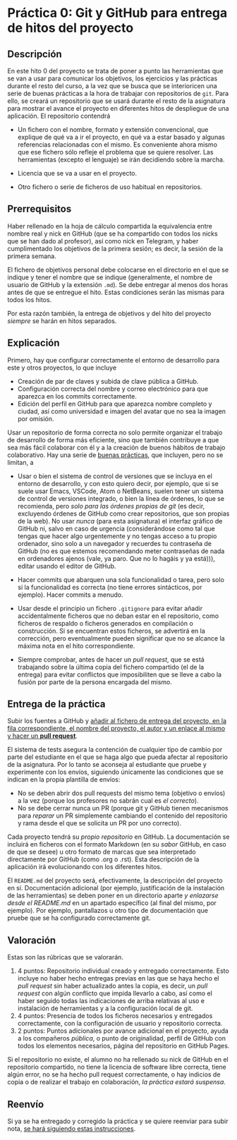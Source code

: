 # Práctica 0: Git y GitHub para entrega de hitos del proyecto

## Descripción

En este hito 0 del proyecto se trata de poner a punto las herramientas
que se van a usar para comunicar los objetivos, los ejercicios y las
prácticas durante el resto del curso, a la vez que se busca que se
interioricen una serie de buenas prácticas a la hora de trabajar con
repositorios de `git`. Para ello, se creará un repositorio que se
usará durante el resto de la asignatura para mostrar el avance el
proyecto en diferentes hitos de despliegue de una aplicación. El
repositorio contendrá

* Un fichero con el nombre, formato y extensión convencional, que
  explique de qué va a ir el proyecto, en qué va a estar
  basado y algunas referencias relacionadas con el mismo. Es
  conveniente ahora mismo que ese fichero sólo refleje el problema
  que se quiere resolver. Las herramientas (excepto el lenguaje) se
  irán decidiendo sobre la marcha.

* Licencia que se va a usar en el proyecto.

* Otro fichero o serie de ficheros de uso habitual en repositorios.

## Prerrequisitos

Haber rellenado en la hoja de cálculo compartida la equivalencia
entre nombre real y nick en GitHub (que se ha compartido con todos los
nicks que se han dado al profesor), así como nick en Telegram, y haber cumplimentado los objetivos
de la primera sesión; es decir, la sesión de la primera semana.

El fichero de objetivos personal debe colocarse en el directorio en el
que se indique y tener el nombre que se indique (generalmente, el
nombre de usuario de GitHub y la extensión `.md`). Se debe entregar al
menos dos horas antes de que se entregue el hito. Estas condiciones
serán las mismas para todos los hitos.

Por esta razón también, la entrega de objetivos y del hito del
proyecto *siempre* se harán en hitos separados.

## Explicación

Primero, hay que configurar correctamente el entorno de desarrollo para este y otros proyectos, lo que incluye

* Creación de par de claves y subida de clave pública a GitHub.
* Configuración correcta del nombre y correo electrónico para que
  aparezca en los commits correctamente.
* Edición del perfil en GitHub para que aparezca nombre completo y ciudad, así
  como universidad e imagen del avatar que no sea la imagen por omisión.

Usar un repositorio de forma correcta no solo permite organizar el
trabajo de desarrollo de forma más eficiente, sino que también contribuye a que sea
más fácil colaborar con él y a la creación de buenos hábitos de trabajo
colaborativo. Hay una serie de
[buenas prácticas](https://www.git-tower.com/learn/git/ebook/en/command-line/appendix/best-practices),
que incluyen, pero no se limitan, a

* Usar o bien el sistema de control de versiones que se incluya en el
  entorno de desarrollo, y con esto quiero decir, por ejemplo, que si
  se suele usar Emacs, VSCode, Atom o NetBeans, suelen tener un sistema de control
  de versiones integrado, o bien la línea de órdenes, lo que se recomienda, pero *solo para las órdenes propias de git* (es decir, excluyendo órdenes de GitHub como crear repositorios, que son propias de la web). No usar *nunca* (para esta asignatura) el
  interfaz gráfico de GitHub ni, salvo en caso de urgencia
  (considerándose como tal que tengas que hacer algo urgentemente y no
  tengas acceso a tu propio ordenador, sino solo a un navegador y
  recuerdes tu contraseña de GitHub (no es que estemos recomendando
  meter contraseñas de nada en ordenadores ajenos (vale, ya paro. Que
  no lo hagáis y ya está))), editar usando el
  editor de GitHub.

* Hacer commits que abarquen una sola funcionalidad o tarea, pero solo
  si la funcionalidad es correcta (no tiene errores sintácticos, por
  ejemplo). Hacer commits a menudo.

* Usar desde el principio un fichero `.gitignore` para evitar añadir
  accidentalmente ficheros que no deban estar en el repositorio, como
  ficheros de respaldo o ficheros generados en compilación o
  construcción. Si se encuentran estos ficheros, se advertirá en la corrección, pero eventualmente pueden significar que no se alcance la máxima nota en el hito correspondiente.

* Siempre comprobar, antes de hacer un *pull request*, que se está
  trabajando sobre la última copia del fichero compartido (el de la entrega) para evitar conflictos
  que imposibiliten que se lleve a cabo la fusión por parte de la
  persona encargada del mismo.

## Entrega de la práctica

Subir los fuentes a GitHub y
[añadir al fichero de entrega del proyecto, en la fila correspondiente, el nombre del proyecto, el autor y un enlace al mismo y hacer un **pull request**](https://github.com/JJ/IV-20-21/blob/master/proyectos/hito-0.md).

El sistema de tests asegura la contención de cualquier tipo de cambio
por parte del estudiante en el que se haga algo que pueda afectar al
repositorio de la asignatura. Por lo tanto se aconseja al estudiante
que pruebe y experimente con los envíos, siguiendo únicamente las
condiciones que se indican en la propia plantilla de envíos:

* No se deben abrir dos pull requests del mismo tema (objetivo o
  envíos) a la vez (porque los profesores no sabrán cual es *el
  correcto*).
* No se debe cerrar nunca un PR (porque git y GitHub tienen mecanismos
  para *reparar* un PR simplemente cambiando el contenido del
  repositorio y rama desde el que se solicita un PR por uno correcto).

Cada proyecto tendrá su *propio repositorio* en GitHub. La
documentación se incluirá en ficheros con el formato Markdown (en su
*sabor* GitHub, en caso de que se desee) u otro formato de marcas que
sea interpretado directamente por GitHub (como .org o .rst). Esta descripción de la
aplicación irá evolucionando con los diferentes hitos.

El `README.md` del proyecto será, efectivamente, la descripción del
proyecto en sí. Documentación adicional (por ejemplo, justificación de
la instalación de las herramientas) se deben poner en un directorio
aparte *y enlazarse desde el README.md* en un apartado específico (al
final del mismo, por ejemplo). Por ejemplo, pantallazos u otro tipo de
documentación que pruebe que se ha configurado correctamente git.

## Valoración

Estas son las rúbricas que se valorarán.

1. 4 puntos: Repositorio individual creado y entregado
  correctamente. Esto incluye no haber hecho entregas previas en las
  que se haya hecho el *pull request* sin haber actualizado antes la
  copia, es decir, un *pull request* con algún conflicto que impida
  llevarlo a cabo, así como el haber seguido todas las indicaciones de arriba relativas al uso e instalación de herramientas y a la configuración local de git.
2. 4 puntos: Presencia de todos los ficheros necesarios y entregados
  correctamente, con la configuración de usuario y repositorio correcta.
3. 2 puntos: Puntos adicionales por avance adicional en el proyecto,
  ayuda a los compañeros *pública*, o punto de originalidad,
  perfil de GitHub con todos los elementos necesarios, página del
  repositorio en GitHub Pages.

Si el repositorio no existe, el alumno no ha rellenado su nick de
  GitHub en el repositorio compartido, no tiene la licencia de software libre
  correcta, tiene algún error, no se ha hecho pull request
  correctamente, o hay indicios de copia o de realizar el trabajo en colaboración, *la práctica estará
  suspensa*.

## Reenvío

Si ya se ha entregado y corregido la práctica y se quiere reenviar
para subir nota, [se hará siguiendo estas instrucciones](Reenvios).
